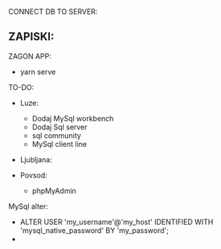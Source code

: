 
CONNECT DB TO SERVER:   

ZAPISKI:
- 

ZAGON APP:
- yarn serve

TO-DO:
- Luze: 
    * Dodaj MySql workbench
    * Dodaj Sql server
    * sql community
    * MySql client line
- Ljubljana:

- Povsod:
    * phpMyAdmin

MySql alter:
- ALTER USER 'my_username'@'my_host' IDENTIFIED WITH 'mysql_native_password' BY 'my_password';
-